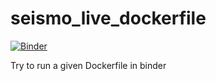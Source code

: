 # seismo_live_dockerfile

[![Binder](https://mybinder.org/badge_logo.svg)](https://mybinder.org/v2/gh/christadler/seismo_live_dockerfile/HEAD)

Try to run a given Dockerfile in binder
